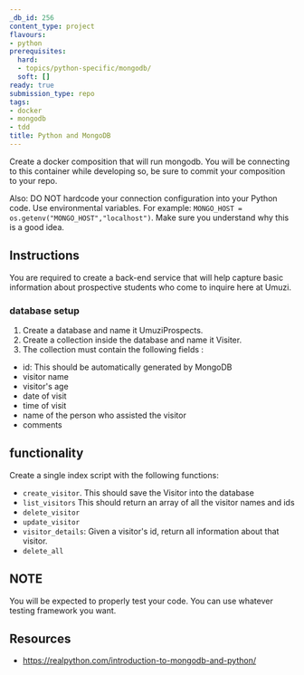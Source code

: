 ```yaml
---
_db_id: 256
content_type: project
flavours:
- python
prerequisites:
  hard:
  - topics/python-specific/mongodb/
  soft: []
ready: true
submission_type: repo
tags:
- docker
- mongodb
- tdd
title: Python and MongoDB
---
```


Create a docker composition that will run mongodb. You will be connecting to this container while developing so, be sure to commit your composition to your repo.

Also: DO NOT hardcode your connection configuration into your Python code. Use environmental variables. For example: `MONGO_HOST = os.getenv("MONGO_HOST","localhost")`. Make sure you understand why this is a good idea.

## Instructions

You are required to create a back-end service that will help capture basic information about prospective students who come to inquire here at Umuzi.

### database setup

1. Create a database and name it UmuziProspects.
2. Create a collection inside the database and name it Visiter.
3. The collection must contain the following fields :

- id: This should be automatically generated by MongoDB
- visitor name
- visitor's age
- date of visit
- time of visit
- name of the person who assisted the visitor
- comments

## functionality

Create a single index script with the following functions:

- `create_visitor`. This should save the Visitor into the database
- `list_visitors` This should return an array of all the visitor names and ids
- `delete_visitor`
- `update_visitor`
- `visitor_details`: Given a visitor's id, return all information about that visitor.
- `delete_all`

## NOTE

You will be expected to properly test your code. You can use whatever testing framework you want.

## Resources

- https://realpython.com/introduction-to-mongodb-and-python/
